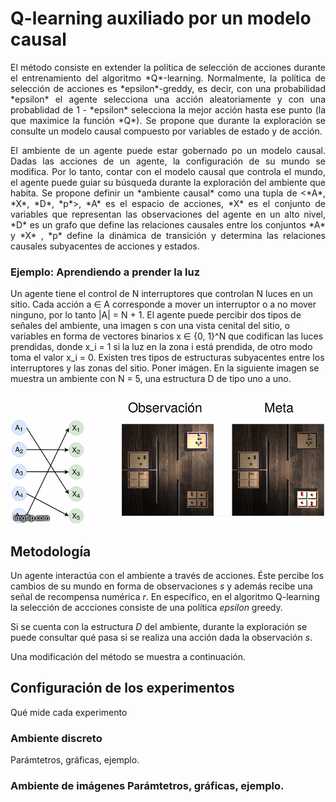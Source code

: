 # Q-learning auxiliado por un modelo causal 

<p align="justify">
El método consiste en extender la política de selección de acciones durante el entrenamiento del algoritmo *Q*-learning. Normalmente, la política de selección de acciones es *epsilon*-greddy, es decir, con una probabilidad *epsilon* el agente selecciona una acción aleatoriamente y con una probablidad de 1 - *epsilon* selecciona la mejor acción hasta ese punto (la que maximice la función *Q*). Se propone que durante la exploración se consulte un modelo causal compuesto por variables de estado y de acción. 
</p>

<p align="justify">
El ambiente de un agente puede estar gobernado po un modelo causal. Dadas las acciones de un agente, la configuración de su mundo se modifica. Por lo tanto, contar con el modelo causal que controla el mundo, el agente puede guiar su búsqueda durante la exploración del ambiente que habita. Se propone definir un *ambiente causal* como una tupla de <*A*, *X*, *D*, *p*>,  *A* es el espacio de acciones, *X* es el conjunto de variables que representan las observaciones del agente en un alto nivel,  *D* es un grafo que define las relaciones causales entre los conjuntos *A* y *X* , *p* define la dinámica de transición y determina las relaciones causales subyacentes de acciones y estados. 
</p>

### Ejemplo: Aprendiendo a prender la luz 

Un agente tiene el control de N interruptores que controlan N luces en un sitio. Cada acción a ∈ A corresponde a mover un interruptor o a no mover ninguno, por lo tanto |A| = N + 1. El agente puede percibir dos tipos de señales del ambiente, una imagen s con una vista cenital del sitio, o variables en forma de vectores binarios x ∈ {0, 1}^N que codifican las luces prendidas, donde x_i = 1 si la luz en la zona i está prendida, de otro modo toma el valor x_i = 0. Existen tres tipos de estructuras subyacentes entre los interruptores y las zonas del sitio.  Poner imágen. En la siguiente imagen se muestra un ambiente con N = 5, una estructura D de tipo uno a uno. 

<div style="text-align:center">
<img src="img/anima.gif"/>
</div>


## Metodología 

Un agente interactúa con el ambiente a través de acciones. Éste percibe los cambios de su mundo en forma de observaciones *s* y además recibe una señal de recompensa numérica *r*.
En específico, en el algoritmo Q-learning la selección de accciones consiste de una política *epsilon* greedy.

Si se cuenta con la estructura *D* del ambiente, durante la exploración se puede consultar qué pasa si se realiza una acción dada la observación *s*.

Una modificación del método se muestra a continuación.


## Configuración de los experimentos 

Qué mide cada experimento 

### Ambiente discreto 

Parámtetros, gráficas, ejemplo. 

### Ambiente de imágenes Parámtetros, gráficas, ejemplo. 